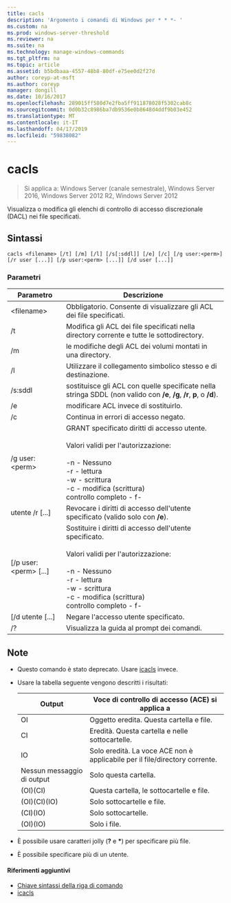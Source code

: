 ```yaml
---
title: cacls
description: 'Argomento i comandi di Windows per * * *- '
ms.custom: na
ms.prod: windows-server-threshold
ms.reviewer: na
ms.suite: na
ms.technology: manage-windows-commands
ms.tgt_pltfrm: na
ms.topic: article
ms.assetid: b5bdbaaa-4557-48b8-80df-e75ee0d2f27d
author: coreyp-at-msft
ms.author: coreyp
manager: dongill
ms.date: 10/16/2017
ms.openlocfilehash: 289015ff580d7e2fba5ff911878028f5302cab8c
ms.sourcegitcommit: 0d0b32c8986ba7db9536e0b8648d4ddf9b03e452
ms.translationtype: MT
ms.contentlocale: it-IT
ms.lasthandoff: 04/17/2019
ms.locfileid: "59838082"
---
```

# <a name="cacls"></a>cacls

>Si applica a: Windows Server (canale semestrale), Windows Server 2016, Windows Server 2012 R2, Windows Server 2012

Visualizza o modifica gli elenchi di controllo di accesso discrezionale (DACL) nei file specificati.  
## <a name="syntax"></a>Sintassi  
```  
cacls <filename> [/t] [/m] [/l] [/s[:sddl]] [/e] [/c] [/g user:<perm>] [/r user [...]] [/p user:<perm> [...]] [/d user [...]]  
```  
### <a name="parameters"></a>Parametri  
|Parametro|Descrizione|  
|-------|--------|  
|\<filename\>|Obbligatorio. Consente di visualizzare gli ACL dei file specificati.|  
|/t|Modifica gli ACL dei file specificati nella directory corrente e tutte le sottodirectory.|  
|/m|le modifiche degli ACL dei volumi montati in una directory.|  
|/l|Utilizzare il collegamento simbolico stesso e di destinazione.|  
|/s:sddl|sostituisce gli ACL con quelle specificate nella stringa SDDL (non valido con **/e**, **/g**, **/r**, **p**, o **/d**).|  
|/e|modificare ACL invece di sostituirlo.|  
|/c|Continua in errori di accesso negato.|  
|/g user:\<perm\>|GRANT specificato diritti di accesso utente.<br /><br />Valori validi per l'autorizzazione:<br /><br />-n - Nessuno<br />-r - lettura<br />-w - scrittura<br />-c - modifica (scrittura)<br />controllo completo - f-|  
|utente /r [...]|Revocare i diritti di accesso dell'utente specificato (valido solo con **/e**).|  
|[/p user:\<perm\> [...]|Sostituire i diritti di accesso dell'utente specificato.<br /><br />Valori validi per l'autorizzazione:<br /><br />-n - Nessuno<br />-r - lettura<br />-w - scrittura<br />-c - modifica (scrittura)<br />controllo completo - f-|  
|[/d utente [...]|Negare l'accesso utente specificato.|  
|/?|Visualizza la guida al prompt dei comandi.|  
## <a name="remarks"></a>Note  
-   Questo comando è stato deprecato. Usare [icacls](icacls.md) invece.  
-   Usare la tabella seguente vengono descritti i risultati:  

    |Output|Voce di controllo di accesso (ACE) si applica a|  
    |-----|----------------------|  
    |OI|Oggetto eredita. Questa cartella e file.|  
    |CI|Eredità. Questa cartella e nelle sottocartelle.|  
    |IO|Solo eredità. La voce ACE non è applicabile per il file/directory corrente.|  
    |Nessun messaggio di output|Solo questa cartella.|  
    |(OI)(CI)|Questa cartella, le sottocartelle e file.|  
    |(OI)(CI)(IO)|Solo sottocartelle e file.|  
    |(CI)(IO)|Solo sottocartelle.|  
    |(OI)(IO)|Solo i file.|  

-   È possibile usare caratteri jolly (**?** e **\***) per specificare più file.  
-   È possibile specificare più di un utente.  

#### <a name="additional-references"></a>Riferimenti aggiuntivi  
-   [Chiave sintassi della riga di comando](command-line-syntax-key.md)   
-   [icacls](icacls.md)  
